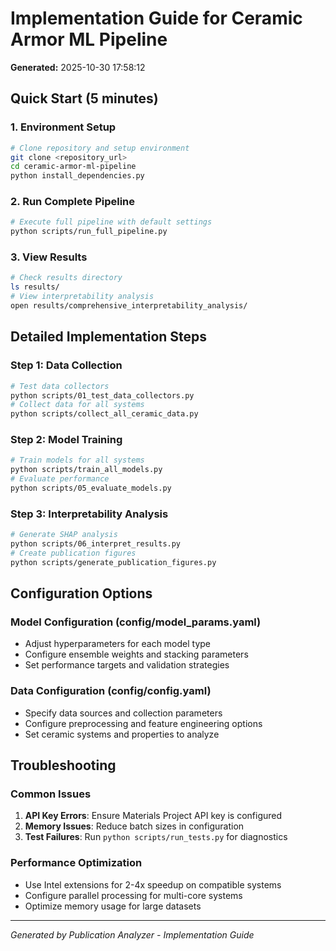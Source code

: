 # Implementation Guide for Ceramic Armor ML Pipeline

**Generated:** 2025-10-30 17:58:12

## Quick Start (5 minutes)

### 1. Environment Setup
```bash
# Clone repository and setup environment
git clone <repository_url>
cd ceramic-armor-ml-pipeline
python install_dependencies.py
```

### 2. Run Complete Pipeline
```bash
# Execute full pipeline with default settings
python scripts/run_full_pipeline.py
```

### 3. View Results
```bash
# Check results directory
ls results/
# View interpretability analysis
open results/comprehensive_interpretability_analysis/
```

## Detailed Implementation Steps

### Step 1: Data Collection
```bash
# Test data collectors
python scripts/01_test_data_collectors.py
# Collect data for all systems
python scripts/collect_all_ceramic_data.py
```

### Step 2: Model Training
```bash
# Train models for all systems
python scripts/train_all_models.py
# Evaluate performance
python scripts/05_evaluate_models.py
```

### Step 3: Interpretability Analysis
```bash
# Generate SHAP analysis
python scripts/06_interpret_results.py
# Create publication figures
python scripts/generate_publication_figures.py
```

## Configuration Options

### Model Configuration (config/model_params.yaml)
- Adjust hyperparameters for each model type
- Configure ensemble weights and stacking parameters
- Set performance targets and validation strategies

### Data Configuration (config/config.yaml)
- Specify data sources and collection parameters
- Configure preprocessing and feature engineering options
- Set ceramic systems and properties to analyze

## Troubleshooting

### Common Issues
1. **API Key Errors**: Ensure Materials Project API key is configured
2. **Memory Issues**: Reduce batch sizes in configuration
3. **Test Failures**: Run `python scripts/run_tests.py` for diagnostics

### Performance Optimization
- Use Intel extensions for 2-4x speedup on compatible systems
- Configure parallel processing for multi-core systems
- Optimize memory usage for large datasets

---
*Generated by Publication Analyzer - Implementation Guide*
